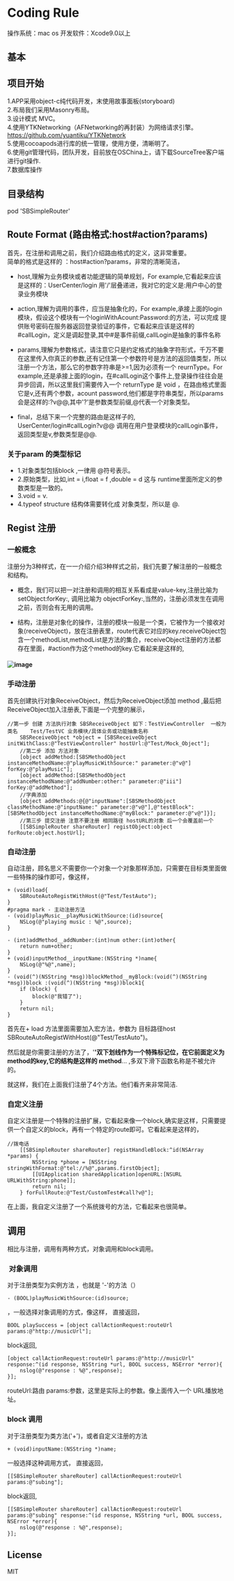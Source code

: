 # Coding Rule
   

操作系统：mac os
开发软件：Xcode9.0以上


## 基本

## 项目开始
1.APP采用object-c纯代码开发，末使用故事面板(storyboard)<br>
2.布局我们采用Masonry布局。<br>
3.设计模式 MVC。<br>
4.使用YTKNetworking（AFNetworking的再封装）为网络请求引擎。<br>https://github.com/yuantiku/YTKNetwork<br>
5.使用cocoapods进行库的统一管理，使用方便，清晰明了。<br>
6.使用git管理代码，团队开发，目前放在OSChina上，请下载SourceTree客户端进行git操作.<br>
7.数据库操作  <Realm><br>
## 目录结构
pod 'SBSimpleRouter'
## Route Format (路由格式:host#action?params)

首先，在注册和调用之前，我们介绍路由格式的定义，这非常重要。<br>
简单的格式是这样的 ：host#action?params，非常的清晰简洁，

* host,理解为业务模块或者功能逻辑的简单规划，For example,它看起来应该是这样的：UserCenter/login 用'/'层叠递进，我对它的定义是:用户中心的登录业务模块<br>

* action,理解为调用的事件，应当是抽象化的，For example,承接上面的login模块，假设这个模块有一个loginWithAcount:Password:的方法，可以完成
提供账号密码在服务器返回登录验证的事件，它看起来应该是这样的 #callLogin，定义是调起登录,其中#是事件前缀,callLogin是抽象的事件名称<br>

* params,理解为参数格式，请注意它只是约定格式的抽象字符形式，千万不要在这里传入你真正的参数,还有记住第一个参数符号是方法的返回值类型，所以注册一个方法，那么它的参数字符串是>=1,因为必须有一个 reurnType。For example,还是承接上面的login，在#callLogin这个事件上,登录操作往往会是异步回调，所以这里我们需要传入一个 returnType 是 void ，在路由格式里面它是v,还有两个参数，acount password,他们都是字符串类型，所以params会是这样的:?v@@,其中'?'是参数类型前缀,@代表一个对象类型。

* final，总结下来一个完整的路由是这样子的,<br>
UserCenter/login#callLogin?v@@   调用在用户登录模块的callLogin事件，返回类型是v,参数类型是@@.

### 关于param 的类型标记

* 1.对象类型包括block ,一律用 @符号表示。<br>
* 2.原始类型，比如,int = i,float = f ,double = d 这与 runtime里面所定义的参数类型是一致的。<br>
* 3.void  = v.<br>
* 4.typeof structure 结构体需要转化成 对象类型，所以是 @.<br>


## Regist 注册
### 一般概念
注册分为3种样式，在一一介绍介绍3种样式之前，我们先要了解注册的一般概念和结构。<br>

* 概念，我们可以把一对注册和调用的相互关系看成是value-key,注册比喻为 setObject:forKey:, 调用比喻为  objectForKey:,当然的，注册必须发生在调用之前，否则会有无用的调用。<br>

* 结构，注册是对象化的操作，注册的模块一般是一个类，它被作为一个接收对象(receiveObject)，放在注册表里，route代表它对应的key.receiveObject包含一个methodList,methodList是方法的集合，receiveObject注册的方法都存在里面，#action作为这个method的key.它看起来是这样的,<br>
#### ![image](https://github.com/pubin563783417/SBSimpleRouter/blob/master/Screenshot/route结构.png)


### 手动注册
首先创建执行对象ReceiveObject，然后为ReceiveObject添加 method ,最后把ReceiveObject加入注册表,下面是一个完整的展示，
``` objc
//第一步 创建 方法执行对象 SBSReceiveObject 如下：TestViewController  一般为类名    Test/TestVC 业务模块/具体业务或功能抽象名称
    SBSReceiveObject *object = [SBSReceiveObject initWithClass:@"TestViewController" hostUrl:@"Test/Mock_Object"];
    //第二步 添加 方法对象
    [object addMethod:[SBSMethodObject instanceMethodName:@"playMusicWithSource:" parameter:@"v@"] forKey:@"playMusic"];
    [object addMethod:[SBSMethodObject instanceMethodName:@"addNumber:other:" parameter:@"iii"] forKey:@"addMethod"];
    //字典添加
    [object addMethods:@{@"inputName":[SBSMethodObject classMethodName:@"inputName:" parameter:@"v@"],@"testBlock":[SBSMethodObject instanceMethodName:@"myBlock:" parameter:@"v@"]}];
    //第三步 提交注册 注意不要注册 相同路径 hostURL的对象 后一个会覆盖前一个
    [[SBSimpleRouter shareRouter] registObject:object forRoute:object.hostUrl];
```

### 自动注册
自动注册，顾名思义不需要你一个对象一个对象那样添加，只需要在目标类里面做一些特殊的操作即可，像这样，
 
``` objc
+ (void)load{
    SBRouteAutoRegistWithHost(@"Test/TestAuto");
}
#pragma mark - 主动注册方法
- (void)playMusic__playMusicWithSource:(id)source{
    NSLog(@"playing music : %@",source);
}

- (int)addMethod__addNumber:(int)num other:(int)other{
    return num+other;
}
+ (void)inputMethod__inputName:(NSString *)name{
    NSLog(@"%@",name);
}
- (void(^)(NSString *msg))blockMethod__myBlock:(void(^)(NSString *msg))block :(void(^)(NSString *msg))block1{
    if (block) {
        block(@"我错了");
    }
    return nil;
}
```


首先在+ load 方法里面需要加入宏方法，参数为 目标路径host  SBRouteAutoRegistWithHost(@"Test/TestAuto")。

然后就是你需要注册的方法了，'__'双下划线作为一个特殊标记位，在它前面定义为method的key,它的结构是这样的  method__... ,多双下滑下函数名称是不被允许的。

就这样，我们在上面我们注册了4个方法。他们看齐来非常简洁.


### 自定义注册

自定义注册是一个特殊的注册扩展，它看起来像一个block,确实是这样，只需要提供一个自定义的block，再有一个特定的route即可。它看起来是这样的，

``` objc
//拨电话
    [[SBSimpleRouter shareRouter] registHandleBlock:^id(NSArray *params) {
        NSString *phone = [NSString stringWithFormat:@"tel://%@",params.firstObject];
        [[UIApplication sharedApplication]openURL:[NSURL URLWithString:phone]];
        return nil;
    } forFullRoute:@"Test/CustomTest#call?v@"];
```
在上面，我自定义注册了一个系统拨号的方法，它看起来也很简单。

## 调用

相比与注册，调用有两种方式，对象调用和block调用。

###  对象调用
对于注册类型为实例方法 ，也就是 '-'的方法（）
``` objc
- (BOOL)playMusicWithSource:(id)source;
```
，一般选择对象调用的方式，像这样，
直接返回，
``` objc
BOOL playSuccess = [object callActionRequest:routeUrl params:@"http://musicUrl"];
``` 
block返回,
``` objc
[object callActionRequest:routeUrl params:@"http://musicUrl" response:^(id response, NSString *url, BOOL success, NSError *error){
	nslog(@"response : %@",response);
}];
```

routeUrl:路由
params:参数，这里是实际上的参数。像上面传入一个 URL播放地址。

### block 调用 

对于注册类型为类方法('+')，或者自定义注册的方法
``` objc
+ (void)inputName:(NSString *)name;
```
一般选择这种调用方式，
直接返回，
``` objc
[[SBSimpleRouter shareRouter] callActionRequest:routeUrl params:@"subing"];
```
block返回,
``` objc
[[SBSimpleRouter shareRouter] callActionRequest:routeUrl params:@"subing" response:^(id response, NSString *url, BOOL success, NSError *error){
	nslog(@"response : %@",response);
}];
```

## License
MIT
